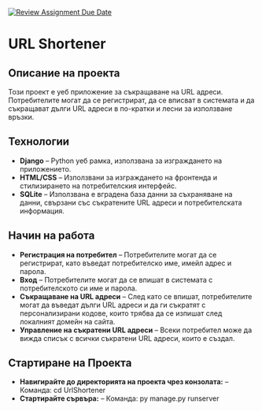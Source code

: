 [![Review Assignment Due Date](https://classroom.github.com/assets/deadline-readme-button-22041afd0340ce965d47ae6ef1cefeee28c7c493a6346c4f15d667ab976d596c.svg)](https://classroom.github.com/a/fULRwKMW)
# URL Shortener

## Описание на проекта
Този проект е уеб приложение за съкращаване на URL адреси. Потребителите могат да се регистрират, да се вписват в системата и да съкращават дълги URL адреси в по-кратки и лесни за използване връзки.

## Технологии
- **Django** – Python уеб рамка, използвана за изграждането на приложението.
- **HTML/CSS** – Използвани за изграждането на фронтенда и стилизирането на потребителския интерфейс.
- **SQLite** – Използвана е вградена база данни за съхраняване на данни, свързани със съкратените URL адреси и потребителската информация.

## Начин на работа
- **Регистрация на потребител** – Потребителите могат да се регистрират, като въведат потребителско име, имейл адрес и парола.
- **Вход** – Потребителите могат да се впишат в системата с потребителското си име и парола.
- **Съкращаване на URL адреси** – След като се впишат, потребителите могат да въведат дълги URL адреси и да ги съкратят с персонализирани кодове, които трябва да се изпишат след локалният домейн на сайта.
- **Управление на съкратени URL адреси** – Всеки потребител може да вижда списък с всички съкратени URL адреси, които е създал.

## Стартиране на Проекта
- **Навигирайте до директорията на проекта чрез конзолата:** – Команда: cd UrlShortener
- **Стартирайте сървъра:** – Команда: py manage.py runserver
